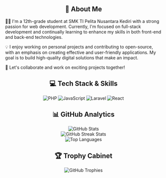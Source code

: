 
<h2 align="center">🚀 About Me</h2>

<p>
  👨‍💻 I'm a 12th-grade student at SMK TI Pelita Nusantara Kediri with a strong passion for web development. Currently, I'm focused on full-stack development and continually learning to enhance my skills in both front-end and back-end technologies.
</p>

<p>
💡 I enjoy working on personal projects and contributing to open-source, with an emphasis on creating effective and user-friendly applications. My goal is to build high-quality digital solutions that make an impact.
</p>

<p>
🤝 Let's collaborate and work on exciting projects together!
</p>

<h2 align="center">💻 Tech Stack & Skills</h2>

<p align="center">
  <img src="https://img.shields.io/badge/PHP-777BB4?style=for-the-badge&logo=php&logoColor=white" alt="PHP" />
  <img src="https://img.shields.io/badge/JavaScript-F7DF1E?style=for-the-badge&logo=javascript&logoColor=black" alt="JavaScript" />
  <img src="https://img.shields.io/badge/Laravel-FF2D20?style=for-the-badge&logo=laravel&logoColor=white" alt="Laravel" />
  <img src="https://img.shields.io/badge/React-20232A?style=for-the-badge&logo=react&logoColor=61DAFB" alt="React" />
</p>


<h2 align="center">📊 GitHub Analytics</h2>

<div align="center">
  <img src="https://github-readme-stats.vercel.app/api?username=henryjonathnn&show_icons=true&theme=radical" alt="GitHub Stats" />
</div>

<div align="center">
  <img src="https://github-readme-streak-stats.herokuapp.com/?user=henryjonathnn&theme=radical" alt="GitHub Streak Stats" />
</div>

<div align="center">
  <img src="https://github-readme-stats.vercel.app/api/top-langs/?username=henryjonathnn&layout=compact&theme=radical" alt="Top Languages" />
</div>

<h2 align="center">🏆 Trophy Cabinet</h2>

<div align="center">
  <img src="https://github-profile-trophy.vercel.app/?username=henryjonathnn&theme=radical&column=4&margin-w=15&margin-h=15" alt="GitHub Trophies" />
</div>

